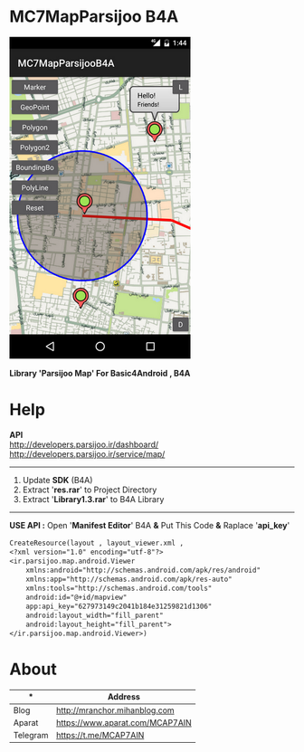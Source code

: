 
# MC7MapParsijoo B4A
![enter image description here](https://raw.githubusercontent.com/M-CAP7AIN/MC7MapParsijoo/master/Sample/Screenshot_1542536051.png)


**Library 'Parsijoo Map' For Basic4Android , B4A**

# Help
**API** <br/>
http://developers.parsijoo.ir/dashboard/ <br/>
http://developers.parsijoo.ir/service/map/
	
------------------------------------------------------------
 1. Update **SDK** (B4A)  
 2. Extract '**res.rar**'  to Project Directory
 3. Extract '**Library1.3.rar**' to B4A Library
------------------
**USE API :**
Open '**Manifest Editor**' B4A **&** Put This Code **&** Raplace '**api_key**'

    CreateResource(layout , layout_viewer.xml , 
    <?xml version="1.0" encoding="utf-8"?>
    <ir.parsijoo.map.android.Viewer
    	xmlns:android="http://schemas.android.com/apk/res/android"
        xmlns:app="http://schemas.android.com/apk/res-auto"
        xmlns:tools="http://schemas.android.com/tools"
    	android:id="@+id/mapview"
        app:api_key="627973149c2041b184e31259821d1306"
        android:layout_width="fill_parent"
        android:layout_height="fill_parent">
    </ir.parsijoo.map.android.Viewer>)





# About
|* | Address |
|--|--|
|Blog | http://mranchor.mihanblog.com |
|Aparat   | https://www.aparat.com/MCAP7AIN |
|Telegram | https://t.me/MCAP7AIN |
